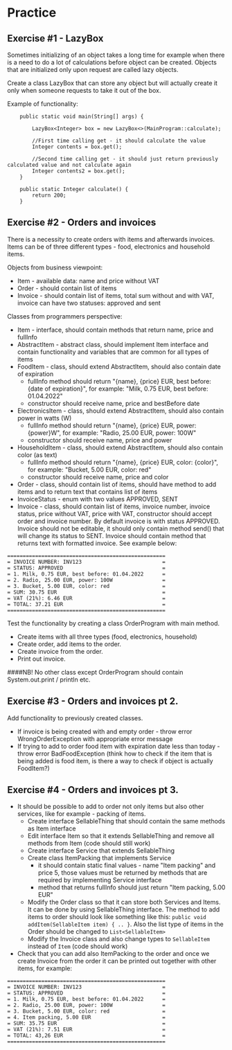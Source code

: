 # Practice

## Exercise #1 - LazyBox
Sometimes initializing of an object takes a long time for example when there is a need to do a lot of calculations
before object can be created. Objects that are initialized only upon request are called lazy objects.

Create a class LazyBox that can store any object but will actually create it only when someone requests to take it 
out of the box.

Example of functionality:
```
    public static void main(String[] args) {

        LazyBox<Integer> box = new LazyBox<>(MainProgram::calculate);
        
        //First time calling get - it should calculate the value
        Integer contents = box.get();
        
        //Second time calling get - it should just return previously calculated value and not calculate again
        Integer contents2 = box.get();
    }

    public static Integer calculate() {
        return 200;
    }
```

## Exercise #2 - Orders and invoices

There is a necessity to create orders with items and afterwards invoices. Items can 
be of three different types - food, electronics and household items.

Objects from business viewpoint:
* Item - available data: name and price without VAT
* Order - should contain list of items
* Invoice - should contain list of items, total sum without and with VAT, invoice can have two statuses: approved and sent

Classes from programmers perspective:
* Item - interface, should contain methods that return name, price and fullInfo
* AbstractItem - abstract class, should implement Item interface and contain functionality and variables that are common for all types of items
* FoodItem - class, should extend AbstractItem, should also contain date of expiration
  * fullInfo method should return "{name}, {price} EUR, best before: {date of expiration}", for example: "Milk, 0.75 EUR, best before: 01.04.2022"
  * constructor should receive name, price and bestBefore date
* ElectronicsItem - class, should extend AbstractItem, should also contain power in watts (W)
  * fullInfo method should return "{name}, {price} EUR, power: {power}W", for example: "Radio, 25.00 EUR, power: 100W"
  * constructor should receive name, price and power
* HouseholdItem - class, should extend AbstractItem, should also contain color (as text)
  * fullInfo method should return "{name}, {price} EUR, color: {color}", for example: "Bucket, 5.00 EUR, color: red"
  * constructor should receive name, price and color
* Order - class, should contain list of items, should have method to add items and to return text that contains list of items
* InvoiceStatus - enum with two values APPROVED, SENT
* Invoice - class, should contain list of items, invoice number, invoice status, price without VAT, price with VAT, constructor should accept order and invoice number. 
By default invoice is with status APPROVED. Invoice should not be editable, it should only contain method send() that will change its status to SENT. 
Invoice should contain method that returns text with formatted invoice. See example below:

```
===================================================
= INVOICE NUMBER: INV123                          =
= STATUS: APPROVED                                =
= 1. Milk, 0.75 EUR, best before: 01.04.2022      =
= 2. Radio, 25.00 EUR, power: 100W                =
= 3. Bucket, 5.00 EUR, color: red                 =
= SUM: 30.75 EUR                                  =
= VAT (21%): 6.46 EUR                             =
= TOTAL: 37.21 EUR                                =
===================================================
```
Test the functionality by creating a class OrderProgram with main method.
* Create items with all three types (food, electronics, household)
* Create order, add items to the order.
* Create invoice from the order.
* Print out invoice.

####NB! No other class except OrderProgram should contain System.out.print / println etc.

## Exercise #3 - Orders and invoices pt 2.

Add functionality to previously created classes.

* If invoice is being created with and empty order - throw error WrongOrderException with appropriate error message
* If trying to add to order food item with expiration date less than today - throw error BadFoodException (think how 
to check if the item that is being added is food item, is there a way to check if object is actually FoodItem?)

## Exercise #4 - Orders and invoices pt 3.

* It should be possible to add to order not only items but also other services, like for example - packing of items.
  * Create interface SellableThing that should contain the same methods as Item interface
  * Edit interface Item so that it extends SellableThing and remove all methods from Item (code should still work)
  * Create interface Service that extends SellableThing
  * Create class ItemPacking that implements Service
    * it should contain static final values - name "Item packing" and price 5, those values must be returned by methods 
    that are required by implementing Service interface
    * method that returns fullInfo should just return "Item packing, 5.00 EUR"
  * Modify the Order class so that it can store both Services and Items. It can be done by using SellableThing interface.
  The method to add items to order should look like something like this: `public void addItem(SellableItem item) { .. }`.
  Also the list type of items in the Order should be changed to `List<SellableItem>`
  * Modify the Invoice class and also change types to `SellableItem` instead of `Item` (code should work)
* Check that you can add also ItemPacking to the order and once we create Invoice from the order it can be printed out 
together with other items, for example:

```
===================================================
= INVOICE NUMBER: INV123                          =
= STATUS: APPROVED                                =
= 1. Milk, 0.75 EUR, best before: 01.04.2022      =
= 2. Radio, 25.00 EUR, power: 100W                =
= 3. Bucket, 5.00 EUR, color: red                 =
= 4. Item packing, 5.00 EUR                       =
= SUM: 35.75 EUR                                  =
= VAT (21%): 7.51 EUR                             =
= TOTAL: 43,26 EUR                                =
===================================================
```